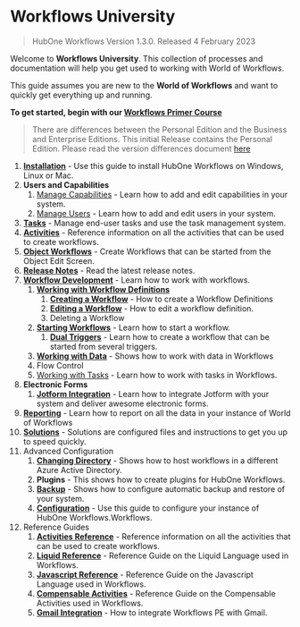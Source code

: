 # Workflows University

> HubOne Workflows Version 1.3.0. Released 4 February 2023


Welcome to **Workflows University**. This collection of processes and documentation will help you get used to working with World of Workflows.

This guide assumes you are new to the **World of Workflows** and want to quickly get everything up and running.


**To get started, begin with our [Workflows Primer Course](learn-workflows/README.md)**

> There are differences between the Personal Edition and the Business and Enterprise Editions. This initial Release contains the Personal Edition. Please read the version differences document [here](versions.md)

1. **[Installation](installation.md)** - Use this guide to install HubOne Workflows on Windows, Linux or Mac.
2. **Users and Capabilities**
    1. [Manage Capabilities](manage-capabilities.md) - Learn how to add and edit capabilities in your system.
   2. [Manage Users](manage-users.md) - Learn how to add and edit users in your system.
3. **[Tasks](tasks/README.md)** - Manage end-user tasks and use the task management system.
4. **[Activities](activity-guide.md)** - Reference information on all the activities that can be used to create workflows.
5. **[Object Workflows](object-workflows.md)** - Create Workflows that can be started from the Object Edit Screen.
6. **[Release Notes](release-notes-1-0.md)** - Read the latest release notes.
7. **[Workflow Development](workflow-development/README.md)** - Learn how to work with workflows.
   1. **[Working with Workflow Definitions](workflow-development/workflow-definitions.md)**
       1.  **[Creating a Workflow](workflow-development/creating-a-workflow.md)** - How to create a Workflow Definitions
       2.  **[Editing a Workflow](workflow-development/editing-a-workflow.md)** - How to edit a workflow definition.
       3.  Deleting a Workflow
   2.  **[Starting Workflows](workflow-development/starting-workflows.md)** - Learn how to start a workflow.
       1.  **[Dual Triggers](workflow-development/dual-triggers.md)** - Learn how to create a workflow that can be started from several triggers.
   3.  **[Working with Data](data/README.md)** - Shows how to work with data in Workflows
   4.  Flow Control
   5. [Working with Tasks](workflow-development/working-with-tasks.md) - Learn how to work with tasks in Workflows.
8.  **Electronic Forms**
    1.  **[Jotform Integration](jotform-integration.md)** - Learn how to integrate Jotform with your system and deliver awesome electronic forms.
9. **[Reporting](reporting/README.md)** - Learn how to report on all the data in your instance of World of Workflows
10. **[Solutions](solutions/README.md)** - Solutions are configured files and instructions to get you up to speed quickly.
11.  Advanced Configuration
      1.   **[Changing Directory](changing-directory.md)** - Shows how to host workflows in a different Azure Active Directory.
      2.   **Plugins** - This shows how to create plugins for HubOne Workflows.
      3.   **[Backup](backup.md)** - Shows how to configure automatic backup and restore of your system.
      4.   **[Configuration](configuration-file.md)** - Use this guide to configure your instance of HubOne Workflows.Workflows.
12.   Reference Guides
      1.   **[Activities Reference](activity-guide.md)** - Reference information on all the activities that can be used to create workflows.
      2.   **[Liquid Reference](liquid/README.md)** - Reference Guide on the Liquid Language used in Workflows.
      3.   **[Javascript Reference](javascript/README.md)** - Reference Guide on the Javascript Language used in Workflows.
      4.   **[Compensable Activities](compensable.md)** - Reference Guide on the Compensable Activities used in Workflows.
      5.   **[Gmail Integration](gmail-integration.md)** - How to integrate Workflows PE with Gmail.

